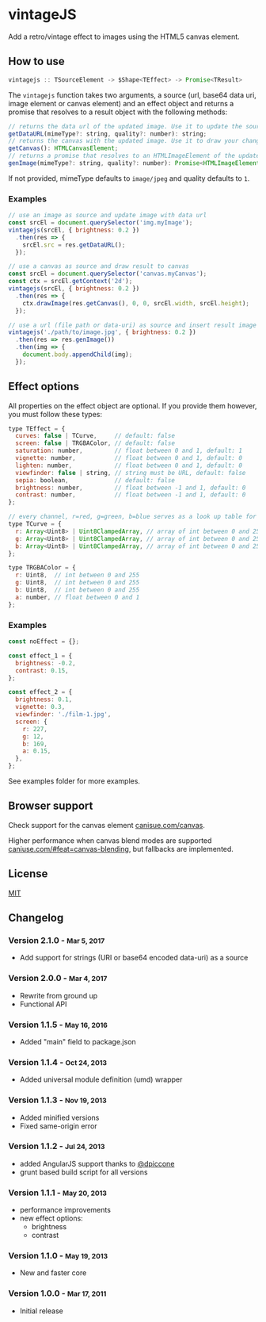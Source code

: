 # vintageJS
Add a retro/vintage effect to images using the HTML5 canvas element.

## How to use

```javascript
vintagejs :: TSourceElement -> $Shape<TEffect> -> Promise<TResult>
```

The `vintagejs` function takes two arguments, a source (url, base64 data uri, image element or canvas element) and an effect object and returns a promise that resolves to a result object with the following methods:

```javascript
// returns the data url of the updated image. Use it to update the source of an existing image
getDataURL(mimeType?: string, quality?: number): string;
// returns the canvas with the updated image. Use it to draw your changes onto another canvas
getCanvas(): HTMLCanvasElement;
// returns a promise that resolves to an HTMLImageElement of the updated image
genImage(mimeType?: string, quality?: number): Promise<HTMLImageElement>;
```

If not provided, mimeType defaults to `image/jpeg` and quality defaults to `1`.

### Examples

```javascript
// use an image as source and update image with data url
const srcEl = document.querySelector('img.myImage');
vintagejs(srcEl, { brightness: 0.2 })
  .then(res => {
    srcEl.src = res.getDataURL();
  });

// use a canvas as source and draw result to canvas
const srcEl = document.querySelector('canvas.myCanvas');
const ctx = srcEl.getContext('2d');
vintagejs(srcEl, { brightness: 0.2 })
  .then(res => {
    ctx.drawImage(res.getCanvas(), 0, 0, srcEl.width, srcEl.height);
  });

// use a url (file path or data-uri) as source and insert result image into DOM
vintagejs('./path/to/image.jpg', { brightness: 0.2 })
  .then(res => res.genImage())
  .then(img => {
    document.body.appendChild(img);
  });
```

## Effect options

All properties on the effect object are optional. If you provide them however, you must follow these types:

```javascript
type TEffect = {
  curves: false | TCurve,     // default: false
  screen: false | TRGBAColor, // default: false
  saturation: number,         // float between 0 and 1, default: 1
  vignette: number,           // float between 0 and 1, default: 0
  lighten: number,            // float between 0 and 1, default: 0
  viewfinder: false | string, // string must be URL, default: false
  sepia: boolean,             // default: false
  brightness: number,         // float between -1 and 1, default: 0
  contrast: number,           // float between -1 and 1, default: 0
};

// every channel, r=red, g=green, b=blue serves as a look up table for color mappings
type TCurve = {
  r: Array<Uint8> | Uint8ClampedArray, // array of int between 0 and 255, length of array === 256
  g: Array<Uint8> | Uint8ClampedArray, // array of int between 0 and 255, length of array === 256
  b: Array<Uint8> | Uint8ClampedArray, // array of int between 0 and 255, length of array === 256
};

type TRGBAColor = {
  r: Uint8,  // int between 0 and 255
  g: Uint8,  // int between 0 and 255
  b: Uint8,  // int between 0 and 255
  a: number, // float between 0 and 1
};
```

### Examples

```javascript
const noEffect = {};

const effect_1 = {
  brightness: -0.2,
  contrast: 0.15,
};

const effect_2 = {
  brightness: 0.1,
  vignette: 0.3,
  viewfinder: './film-1.jpg',
  screen: {
    r: 227,
    g: 12,
    b: 169,
    a: 0.15,
  },
};
```

See examples folder for more examples.

## Browser support
Check support for the canvas element [canisue.com/canvas](http://caniuse.com/canvas).

Higher performance when canvas blend modes are supported [caniuse.com/#feat=canvas-blending](http://caniuse.com/#feat=canvas-blending), but fallbacks are implemented.

## License

[MIT](http://www.opensource.org/licenses/mit-license.php)

## Changelog

### Version 2.1.0 - <small>Mar 5, 2017</small>
* Add support for strings (URI or base64 encoded data-uri) as a source

### Version 2.0.0 - <small>Mar 4, 2017</small>
* Rewrite from ground up
* Functional API

### Version 1.1.5 - <small>May 16, 2016</small>
* Added "main" field to package.json

### Version 1.1.4 - <small>Oct 24, 2013</small>
* Added universal module definition (umd) wrapper

### Version 1.1.3 - <small>Nov 19, 2013</small>
* Added minified versions
* Fixed same-origin error

### Version 1.1.2 - <small>Jul 24, 2013</small>
* added AngularJS support thanks to [@dpiccone](https://github.com/dpiccone)
* grunt based build script for all versions

### Version 1.1.1 - <small>May 20, 2013</small>
* performance improvements
* new effect options:
    * brightness
    * contrast

### Version 1.1.0 - <small>May 19, 2013</small>
* New and faster core

### Version 1.0.0 - <small>Mar 17, 2011</small>
* Initial release
